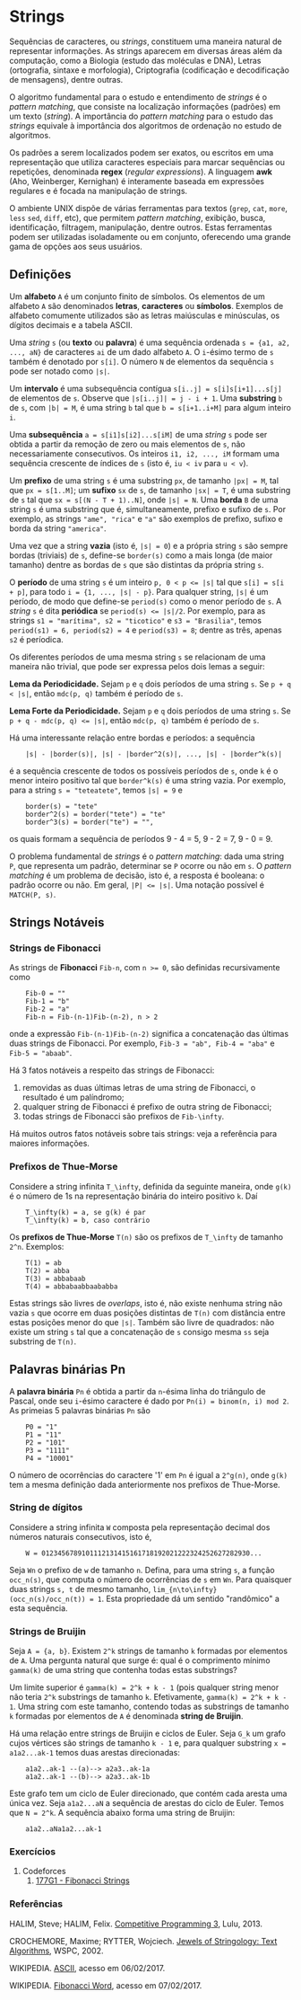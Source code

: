 Strings
=======

Sequências de caracteres, ou _strings_, constituem uma maneira natural de
representar informações. As strings aparecem em diversas áreas além da
computação, como a Biologia (estudo das moléculas e DNA), Letras (ortografia,
sintaxe e morfologia), Criptografia (codificação e decodificação de mensagens),
dentre outras.

O algoritmo fundamental para o estudo e entendimento de _strings_ é o
_pattern matching_, que consiste na localização informações (padrões) em um texto
(_string_). A importância do _pattern matching_ para o estudo das _strings_
equivale à importância dos algoritmos de ordenação no estudo de algoritmos.

Os padrões a serem localizados podem ser exatos, ou escritos em uma
representação que utiliza caracteres especiais para marcar sequências ou
repetições, denominada **regex** (_regular expressions_).  A linguagem **awk** 
(Aho, Weinberger, Kernighan) é interamente baseada em
expressões regulares e é focada na manipulação de strings.

O ambiente UNIX dispõe de várias ferramentas para textos (`grep`, `cat`, `more`,
`less` `sed`, `diff`, etc), que permitem _pattern matching_, exibição, busca,
identificação, filtragem, manipulação, dentre outros. Estas ferramentas podem
ser utilizadas isoladamente
ou em conjunto, oferecendo uma grande gama de opções aos seus usuários.

Definições
----------

Um **alfabeto** `A` é um conjunto finito de símbolos. Os elementos de um alfabeto
`A` são denominados **letras**, **caracteres** ou **símbolos**. Exemplos de
alfabeto comumente utilizados são as letras maiúsculas e minúsculas, os dígitos
decimais e a tabela ASCII.

Uma _string_ `s` (ou **texto** ou **palavra**) é uma sequência ordenada
`s = {a1, a2, ..., aN}` de caracteres `ai` de um dado alfabeto `A`. O `i`-ésimo
termo de `s` também é denotado por `s[i]`. O número `N` de elementos da
sequência `s` pode ser notado como `|s|`.

Um **intervalo** é uma subsequência contígua `s[i..j] = s[i]s[i+1]...s[j]` de
elementos de `s`. Observe que `|s[i..j]| = j - i + 1`. Uma **substring** `b` de
`s`, com `|b| = M`, é uma string `b` tal que `b = s[i+1..i+M]` para algum
inteiro `i`.

Uma **subsequência** `a = s[i1]s[i2]...s[iM]` de uma _string_ `s` pode ser
obtida a partir da
remoção de zero ou mais elementos de `s`, não necessariamente consecutivos.
Os inteiros `i1, i2, ..., iM` formam uma sequência crescente de índices de `s`
(isto é, `iu < iv` para `u < v`).

Um **prefixo** de uma string `s` é uma substring `px`, de tamanho
`|px| = M`, tal que `px = s[1..M]`; um **sufixo** `sx` de `s`, de tamanho
`|sx| = T`, é uma substring de `s` tal que `sx = s[(N - T + 1)..N]`, onde
`|s| = N`. Uma **borda** `B` de uma string `s` é uma substring que é,
simultaneamente, prefixo e sufixo de `s`. Por exemplo, as strings
`"ame", "rica"` e `"a"` são exemplos de prefixo, sufixo e borda da string
`"america"`.

Uma vez que a string **vazia** (isto é, `|s| = 0`) e a própria string `s` são
sempre bordas (triviais) de `s`, define-se `border(s)` como a mais longa
(de maior tamanho) dentre as bordas de `s` que são distintas da própria string
`s`.

O **período** de uma string `s` é um inteiro `p, 0 < p <= |s|` tal que
`s[i] = s[i + p]`, para todo `i = {1, ..., |s| - p}`. Para qualquer string,
`|s|` é um período, de modo que define-se
`period(s)` como o menor período de `s`. A _string_ `s` é dita
**periódica** se `period(s) <= |s|/2`. Por exemplo, para as strings
`s1 = "marítima", s2 = "ticotico"` e `s3 = "Brasilia"`, temos `period(s1) = 6,
period(s2) = 4` e `period(s3) = 8`; dentre as três, apenas `s2` é períodica.

Os diferentes períodos de uma mesma string `s` se relacionam de uma maneira
não trivial, que pode ser expressa pelos dois lemas a seguir:

**Lema da Periodicidade.** Sejam `p` e `q` dois períodos de uma string `s`. Se
`p + q < |s|`, então `mdc(p, q)` também é período de `s`.

**Lema Forte da Periodicidade.** Sejam `p` e `q` dois períodos de uma string `s`. Se
`p + q - mdc(p, q) <= |s|`, então `mdc(p, q)` também é período de `s`.

Há uma interessante relação entre bordas e períodos: a sequência

        |s| - |border(s)|, |s| - |border^2(s)|, ..., |s| - |border^k(s)|

é a sequência crescente de todos os possíveis períodos de `s`, onde `k` é o
menor inteiro positivo tal que `border^k(s)` é uma string vazia. Por exemplo,
para a string `s = "teteatete"`, temos `|s| = 9` e

        border(s) = "tete"
        border^2(s) = border("tete") = "te"
        border^3(s) = border("te") = "",

os quais formam a sequência de períodos 9 - 4 = 5, 9 - 2 = 7, 9 - 0 = 9.

O problema fundamental de _strings_ é o _pattern matching_: dada uma string `P`,
que representa um padrão, determinar se `P` ocorre ou não em `s`. O
_pattern matching_ é um problema de decisão, isto é, a resposta é booleana: o
padrão ocorre ou não. Em geral, `|P| <= |s|`. Uma notação possível é  
`MATCH(P, s)`.

Strings Notáveis
----------------

### Strings de Fibonacci

As strings de **Fibonacci** `Fib-n`, com `n >= 0`, são definidas recursivamente
como

        Fib-0 = ""
        Fib-1 = "b"
        Fib-2 = "a"
        Fib-n = Fib-(n-1)Fib-(n-2), n > 2

onde a expressão `Fib-(n-1)Fib-(n-2)` significa a concatenação das últimas duas
strings de Fibonacci. Por exemplo, `Fib-3 = "ab", Fib-4 = "aba"` e
`Fib-5 = "abaab"`.

Há 3 fatos notáveis a respeito das strings de Fibonacci:

1. removidas as duas últimas letras de uma string de Fibonacci, o resultado é um palíndromo;
1. qualquer string de Fibonacci é prefixo de outra string de Fibonacci;
1. todas strings de Fibonacci são prefixos de `Fib-\infty`.

Há muitos outros fatos notáveis sobre tais strings: veja a referência para
maiores informações.

### Prefixos de Thue-Morse

Considere a string infinita `T_\infty`, definida da seguinte maneira, onde
`g(k)` é o número de 1s na representação binária do inteiro positivo `k`. Daí

        T_\infty(k) = a, se g(k) é par
        T_\infty(k) = b, caso contrário

Os **prefixos de Thue-Morse** `T(n)` são os prefixos de `T_\infty` de tamanho
`2^n`. Exemplos:

        T(1) = ab
        T(2) = abba
        T(3) = abbabaab
        T(4) = abbabaabbaababba

Estas strings são livres de _overlaps_, isto é, não existe nenhuma string não
vazia `s` que ocorre em duas posições distintas de `T(n)` com distância entre 
estas posições menor do que `|s|`. Também são livre de quadrados: não existe um
string `s` tal que a concatenação de `s` consigo mesma `ss` seja substring de 
`T(n)`.

## Palavras binárias Pn

A **palavra binária** `Pn` é obtida a partir da `n`-ésima linha do triângulo de 
Pascal, onde seu `i`-ésimo caractere é dado por `Pn(i) = binom(n, i) mod 2`. 
As primeias 5 palavras binárias `Pn` são

        P0 = "1"
        P1 = "11"
        P2 = "101"
        P3 = "1111"
        P4 = "10001"

O número de ocorrências do caractere '1' em `Pn` é igual a `2^g(n)`, onde
`g(k)` tem a mesma definição dada anteriormente nos prefixos de Thue-Morse.

### String de dígitos 

Considere a string infinita `W` composta pela representação decimal dos números 
naturais consecutivos, isto é,

        W = 0123456789101112131415161718192021222324252627282930...

Seja `Wn` o prefixo de `w` de tamanho `n`. Defina, para uma string `s`, a
função `occ_n(s)`, que computa o número de ocorrências de `s` em `Wn`. Para 
quaisquer duas strings `s, t` de mesmo tamanho, 
`lim_{n\to\infty} (occ_n(s)/occ_n(t)) = 1`. Esta propriedade dá um sentido 
"randômico" a esta sequência.

### Strings de Bruijin 

Seja `A = {a, b}`. Existem `2^k` strings de tamanho `k`
formadas por elementos de `A`. Uma pergunta natural que surge é: qual é o
comprimento mínimo `gamma(k)` de uma string que contenha todas estas substrings?

Um limite superior é `gamma(k) = 2^k + k - 1` (pois qualquer string menor não
teria `2^k` substrings de tamanho `k`. Efetivamente, `gamma(k) = 2^k + k - 1`.
Uma string com este tamanho, contendo todas as substrings de tamanho `k` 
formadas por elementos de `A` é denominada **string de Bruijin**.

Há uma relação entre strings de Bruijin e ciclos de Euler. Seja `G_k` um grafo
cujos vértices são strings de tamanho `k - 1` e, para qualquer substring
`x = a1a2...ak-1` temos duas arestas direcionadas:

        a1a2..ak-1 --(a)--> a2a3..ak-1a
        a1a2..ak-1 --(b)--> a2a3..ak-1b

Este grafo tem um ciclo de Euler direcionado, que contém cada aresta uma única
vez. Seja `a1a2...aN` a sequência de arestas do ciclo de Euler. Temos que
`N = 2^k`. A sequência abaixo forma uma string de Bruijin:

        a1a2..aNa1a2...ak-1

### Exercícios

<!--- 177G1 - Strings de Fibonacci -->

1. Codeforces
    1. [177G1 - Fibonacci Strings](http://codeforces.com/problemset/problem/177/G1)

### Referências

HALIM, Steve; HALIM, Felix. [Competitive Programming 3](http://cpbook.net/), Lulu, 2013.

CROCHEMORE, Maxime; RYTTER, Wojciech. [Jewels of Stringology: Text Algorithms](http://site.ebrary.com/lib/univbrasilia/reader.action?docID=10201155), WSPC, 2002.

WIKIPEDIA. [ASCII](https://pt.wikipedia.org/wiki/ASCII), acesso em 06/02/2017.

WIKIPEDIA. [Fibonacci Word](https://en.wikipedia.org/wiki/Fibonacci_word), acesso
em 07/02/2017.

